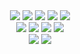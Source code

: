 <div align="center">
  <img src="https://img.shields.io/badge/C-A8B9CC?style=for-the-badge&logo=c&logoColor=white">
  <img src="https://img.shields.io/badge/C++-00599C?style=for-the-badge&logo=cplusplus&logoColor=white">
  <img src="https://img.shields.io/badge/Csharp-512BD4?style=for-the-badge&logo=csharp&logoColor=white">
  <img src="https://img.shields.io/badge/UNITY-000000?style=for-the-badge&logo=unity&logoColor=white">
  <img src="https://img.shields.io/badge/UNREAL-0E1128?style=for-the-badge&logo=unrealengine&logoColor=white">
  
</div>
<div align="center">
  <img src="https://img.shields.io/badge/HTML-E34F26?style=for-the-badge&logo=html5&logoColor=white">
  <img src="https://img.shields.io/badge/Python-3776AB?style=for-the-badge&logo=Python&logoColor=white">
  <img src="https://img.shields.io/badge/javascript-F7DF1E?style=for-the-badge&logo=javascript&logoColor=black">
  <img src="https://img.shields.io/badge/firebase-FFCA28?style=for-the-badge&logo=firebase&logoColor=white">
</div>
<div align="center">
  <img src="https://img.shields.io/badge/GitHub-181717?style=for-the-badge&logo=github&logoColor=white"> 
  <img src="https://img.shields.io/badge/Notion-000000?style=for-the-badge&logo=notion&logoColor=white">
</div>
